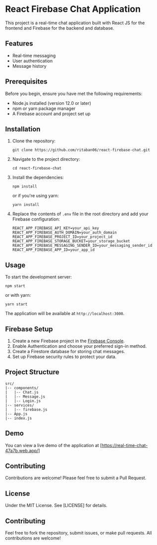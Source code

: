 # React Firebase Chat Application

This project is a real-time chat application built with React JS for the frontend and Firebase for the backend and database.

## Features

- Real-time messaging
- User authentication
- Message history

## Prerequisites

Before you begin, ensure you have met the following requirements:

- Node.js installed (version 12.0 or later)
- npm or yarn package manager
- A Firebase account and project set up

## Installation

1. Clone the repository:
   ```
   git clone https://github.com/ritaban06/react-firebase-chat.git
   ```

2. Navigate to the project directory:
   ```
   cd react-firebase-chat
   ```

3. Install the dependencies:
   ```
   npm install
   ```
   or if you're using yarn:
   ```
   yarn install
   ```

4. Replace the contents of  `.env` file in the root directory and add your Firebase configuration:
   ```
   REACT_APP_FIREBASE_API_KEY=your_api_key
   REACT_APP_FIREBASE_AUTH_DOMAIN=your_auth_domain
   REACT_APP_FIREBASE_PROJECT_ID=your_project_id
   REACT_APP_FIREBASE_STORAGE_BUCKET=your_storage_bucket
   REACT_APP_FIREBASE_MESSAGING_SENDER_ID=your_messaging_sender_id
   REACT_APP_FIREBASE_APP_ID=your_app_id
   ```

## Usage

To start the development server:

```
npm start
```

or with yarn:

```
yarn start
```

The application will be available at `http://localhost:3000`.

## Firebase Setup

1. Create a new Firebase project in the [Firebase Console](https://console.firebase.google.com/).
2. Enable Authentication and choose your preferred sign-in method.
3. Create a Firestore database for storing chat messages.
4. Set up Firebase security rules to protect your data.

## Project Structure

```
src/
|-- components/
|   |-- Chat.js
|   |-- Message.js
|   |-- Login.js
|-- services/
|   |-- firebase.js
|-- App.js
|-- index.js
```

## Demo
You can view a live demo of the application at [https://real-time-chat-47a7b.web.app/]

## Contributing

Contributions are welcome! Please feel free to submit a Pull Request.

## License

Under  the MIT License. See [LICENSE] for details.

## Contributing

Feel free to fork the repository, submit issues, or make pull requests. All contributions are welcome!